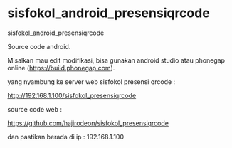 # sisfokol_android_presensiqrcode
sisfokol_android_presensiqrcode


Source code android.

Misalkan mau edit modifikasi, bisa gunakan android studio atau phonegap online (https://build.phonegap.com).


yang nyambung ke server web sisfokol presensi qrcode : 

http://192.168.1.100/sisfokol_presensiqrcode





source code web :

https://github.com/hajirodeon/sisfokol_presensiqrcode

dan pastikan berada di ip : 192.168.1.100

